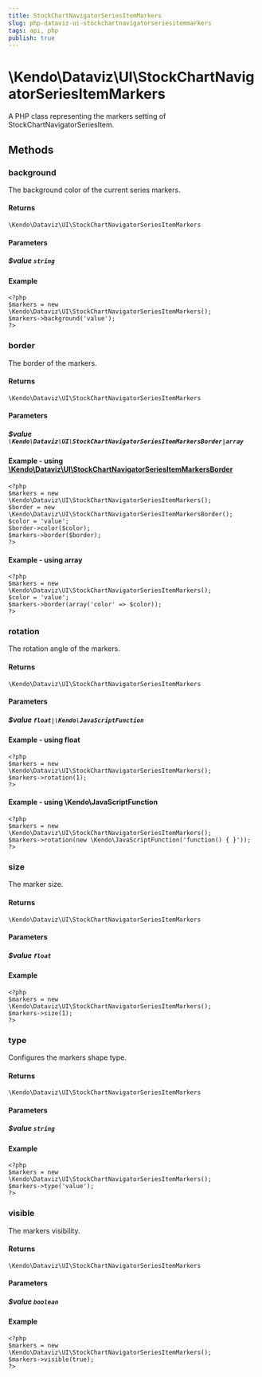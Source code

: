 ```yaml
---
title: StockChartNavigatorSeriesItemMarkers
slug: php-dataviz-ui-stockchartnavigatorseriesitemmarkers
tags: api, php
publish: true
---
```


# \Kendo\Dataviz\UI\StockChartNavigatorSeriesItemMarkers

A PHP class representing the markers setting of StockChartNavigatorSeriesItem.


## Methods

### background
The background color of the current series markers.

#### Returns
`\Kendo\Dataviz\UI\StockChartNavigatorSeriesItemMarkers`

#### Parameters

##### $value `string`



#### Example 
    <?php
    $markers = new \Kendo\Dataviz\UI\StockChartNavigatorSeriesItemMarkers();
    $markers->background('value');
    ?>

### border

The border of the markers.

#### Returns
`\Kendo\Dataviz\UI\StockChartNavigatorSeriesItemMarkers`

#### Parameters

##### $value `\Kendo\Dataviz\UI\StockChartNavigatorSeriesItemMarkersBorder|array`


#### Example - using [\Kendo\Dataviz\UI\StockChartNavigatorSeriesItemMarkersBorder](/api/wrappers/php/Kendo/Dataviz/UI/StockChartNavigatorSeriesItemMarkersBorder)
    <?php
    $markers = new \Kendo\Dataviz\UI\StockChartNavigatorSeriesItemMarkers();
    $border = new \Kendo\Dataviz\UI\StockChartNavigatorSeriesItemMarkersBorder();
    $color = 'value';
    $border->color($color);
    $markers->border($border);
    ?>

#### Example - using array

    <?php
    $markers = new \Kendo\Dataviz\UI\StockChartNavigatorSeriesItemMarkers();
    $color = 'value';
    $markers->border(array('color' => $color));
    ?>

### rotation
The rotation angle of the markers.

#### Returns
`\Kendo\Dataviz\UI\StockChartNavigatorSeriesItemMarkers`

#### Parameters

##### $value `float|\Kendo\JavaScriptFunction`



#### Example  - using float
    <?php
    $markers = new \Kendo\Dataviz\UI\StockChartNavigatorSeriesItemMarkers();
    $markers->rotation(1);
    ?>

#### Example  - using \Kendo\JavaScriptFunction
    <?php
    $markers = new \Kendo\Dataviz\UI\StockChartNavigatorSeriesItemMarkers();
    $markers->rotation(new \Kendo\JavaScriptFunction('function() { }'));
    ?>

### size
The marker size.

#### Returns
`\Kendo\Dataviz\UI\StockChartNavigatorSeriesItemMarkers`

#### Parameters

##### $value `float`



#### Example 
    <?php
    $markers = new \Kendo\Dataviz\UI\StockChartNavigatorSeriesItemMarkers();
    $markers->size(1);
    ?>

### type
Configures the markers shape type.

#### Returns
`\Kendo\Dataviz\UI\StockChartNavigatorSeriesItemMarkers`

#### Parameters

##### $value `string`



#### Example 
    <?php
    $markers = new \Kendo\Dataviz\UI\StockChartNavigatorSeriesItemMarkers();
    $markers->type('value');
    ?>

### visible
The markers visibility.

#### Returns
`\Kendo\Dataviz\UI\StockChartNavigatorSeriesItemMarkers`

#### Parameters

##### $value `boolean`



#### Example 
    <?php
    $markers = new \Kendo\Dataviz\UI\StockChartNavigatorSeriesItemMarkers();
    $markers->visible(true);
    ?>

